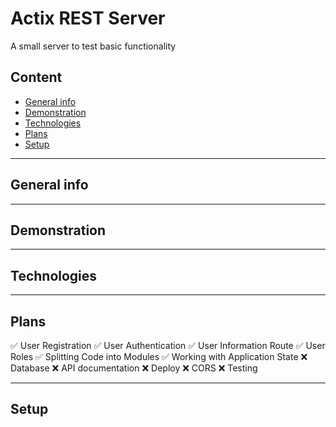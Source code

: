# Actix REST Server
A small server to test basic functionality

## Content
* [General info](#general-info)
* [Demonstration](#demonstration)
* [Technologies](#technologies)
* [Plans](#plans)
* [Setup](#setup)
---

## General info

---

## Demonstration

---

## Technologies

---

## Plans

✅ User Registration
✅ User Authentication
✅ User Information Route
✅ User Roles
✅ Splitting Code into Modules
✅ Working with Application State
❌ Database
❌ API documentation 
❌ Deploy
❌ CORS
❌ Testing

---

## Setup
